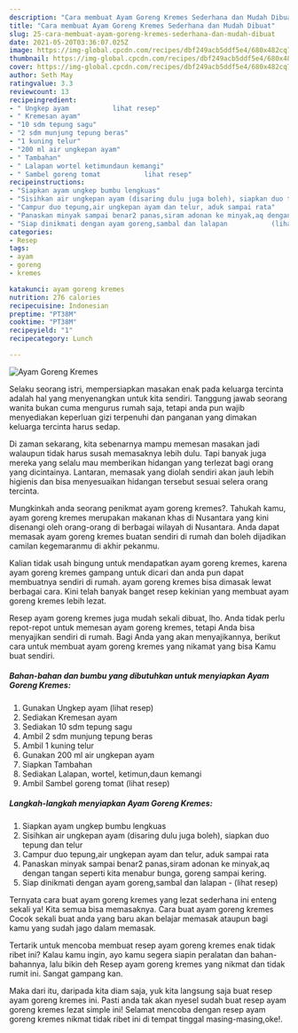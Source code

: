 ```yaml
---
description: "Cara membuat Ayam Goreng Kremes Sederhana dan Mudah Dibuat"
title: "Cara membuat Ayam Goreng Kremes Sederhana dan Mudah Dibuat"
slug: 25-cara-membuat-ayam-goreng-kremes-sederhana-dan-mudah-dibuat
date: 2021-05-20T03:36:07.025Z
image: https://img-global.cpcdn.com/recipes/dbf249acb5ddf5e4/680x482cq70/ayam-goreng-kremes-foto-resep-utama.jpg
thumbnail: https://img-global.cpcdn.com/recipes/dbf249acb5ddf5e4/680x482cq70/ayam-goreng-kremes-foto-resep-utama.jpg
cover: https://img-global.cpcdn.com/recipes/dbf249acb5ddf5e4/680x482cq70/ayam-goreng-kremes-foto-resep-utama.jpg
author: Seth May
ratingvalue: 3.3
reviewcount: 13
recipeingredient:
- " Ungkep ayam           lihat resep"
- " Kremesan ayam"
- "10 sdm tepung sagu"
- "2 sdm munjung tepung beras"
- "1 kuning telur"
- "200 ml air ungkepan ayam"
- " Tambahan"
- " Lalapan wortel ketimundaun kemangi"
- " Sambel goreng tomat           lihat resep"
recipeinstructions:
- "Siapkan ayam ungkep bumbu lengkuas"
- "Sisihkan air ungkepan ayam (disaring dulu juga boleh), siapkan duo tepung dan telur"
- "Campur duo tepung,air ungkepan ayam dan telur, aduk sampai rata"
- "Panaskan minyak sampai benar2 panas,siram adonan ke minyak,aq dengan tangan seperti kita menabur bunga, goreng sampai kering."
- "Siap dinikmati dengan ayam goreng,sambal dan lalapan           (lihat resep)"
categories:
- Resep
tags:
- ayam
- goreng
- kremes

katakunci: ayam goreng kremes 
nutrition: 276 calories
recipecuisine: Indonesian
preptime: "PT38M"
cooktime: "PT38M"
recipeyield: "1"
recipecategory: Lunch

---
```



![Ayam Goreng Kremes](https://img-global.cpcdn.com/recipes/dbf249acb5ddf5e4/680x482cq70/ayam-goreng-kremes-foto-resep-utama.jpg)

Selaku seorang istri, mempersiapkan masakan enak pada keluarga tercinta adalah hal yang menyenangkan untuk kita sendiri. Tanggung jawab seorang  wanita bukan cuma mengurus rumah saja, tetapi anda pun wajib menyediakan keperluan gizi terpenuhi dan panganan yang dimakan keluarga tercinta harus sedap.

Di zaman  sekarang, kita sebenarnya mampu memesan masakan jadi walaupun tidak harus susah memasaknya lebih dulu. Tapi banyak juga mereka yang selalu mau memberikan hidangan yang terlezat bagi orang yang dicintainya. Lantaran, memasak yang diolah sendiri akan jauh lebih higienis dan bisa menyesuaikan hidangan tersebut sesuai selera orang tercinta. 



Mungkinkah anda seorang penikmat ayam goreng kremes?. Tahukah kamu, ayam goreng kremes merupakan makanan khas di Nusantara yang kini disenangi oleh orang-orang di berbagai wilayah di Nusantara. Anda dapat memasak ayam goreng kremes buatan sendiri di rumah dan boleh dijadikan camilan kegemaranmu di akhir pekanmu.

Kalian tidak usah bingung untuk mendapatkan ayam goreng kremes, karena ayam goreng kremes gampang untuk dicari dan anda pun dapat membuatnya sendiri di rumah. ayam goreng kremes bisa dimasak lewat berbagai cara. Kini telah banyak banget resep kekinian yang membuat ayam goreng kremes lebih lezat.

Resep ayam goreng kremes juga mudah sekali dibuat, lho. Anda tidak perlu repot-repot untuk memesan ayam goreng kremes, tetapi Anda bisa menyajikan sendiri di rumah. Bagi Anda yang akan menyajikannya, berikut cara untuk membuat ayam goreng kremes yang nikamat yang bisa Kamu buat sendiri.

<!--inarticleads1-->

##### Bahan-bahan dan bumbu yang dibutuhkan untuk menyiapkan Ayam Goreng Kremes:

1. Gunakan  Ungkep ayam           (lihat resep)
1. Sediakan  Kremesan ayam
1. Sediakan 10 sdm tepung sagu
1. Ambil 2 sdm munjung tepung beras
1. Ambil 1 kuning telur
1. Gunakan 200 ml air ungkepan ayam
1. Siapkan  Tambahan
1. Sediakan  Lalapan, wortel, ketimun,daun kemangi
1. Ambil  Sambel goreng tomat           (lihat resep)




<!--inarticleads2-->

##### Langkah-langkah menyiapkan Ayam Goreng Kremes:

1. Siapkan ayam ungkep bumbu lengkuas
1. Sisihkan air ungkepan ayam (disaring dulu juga boleh), siapkan duo tepung dan telur
1. Campur duo tepung,air ungkepan ayam dan telur, aduk sampai rata
1. Panaskan minyak sampai benar2 panas,siram adonan ke minyak,aq dengan tangan seperti kita menabur bunga, goreng sampai kering.
1. Siap dinikmati dengan ayam goreng,sambal dan lalapan -           (lihat resep)




Ternyata cara buat ayam goreng kremes yang lezat sederhana ini enteng sekali ya! Kita semua bisa memasaknya. Cara buat ayam goreng kremes Cocok sekali buat anda yang baru akan belajar memasak ataupun bagi kamu yang sudah jago dalam memasak.

Tertarik untuk mencoba membuat resep ayam goreng kremes enak tidak ribet ini? Kalau kamu ingin, ayo kamu segera siapin peralatan dan bahan-bahannya, lalu bikin deh Resep ayam goreng kremes yang nikmat dan tidak rumit ini. Sangat gampang kan. 

Maka dari itu, daripada kita diam saja, yuk kita langsung saja buat resep ayam goreng kremes ini. Pasti anda tak akan nyesel sudah buat resep ayam goreng kremes lezat simple ini! Selamat mencoba dengan resep ayam goreng kremes nikmat tidak ribet ini di tempat tinggal masing-masing,oke!.

